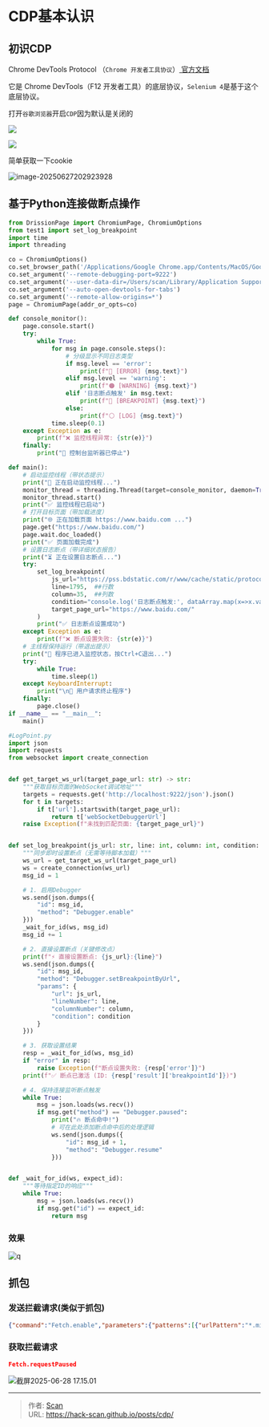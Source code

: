 # CDP基本认识


<!--more-->

## 初识CDP

Chrome DevTools Protocol （`Chrome 开发者工具协议`）[ 官方文档](https://chromedevtools.github.io/devtools-protocol/)

它是 Chrome DevTools（F12 开发者工具）的底层协议，`Selenium 4`是基于这个底层协议。

打开`谷歌浏览器`开启`CDP`因为默认是关闭的

![](https://fastly.jsdelivr.net/gh/hack-scan/Blog-pic/posts/202506272025887.png)

![](https://fastly.jsdelivr.net/gh/hack-scan/Blog-pic/posts/202506272025249.png)

简单获取一下cookie

![image-20250627202923928](https://fastly.jsdelivr.net/gh/hack-scan/Blog-pic/posts/202506272029956.png)

## 基于Python连接做断点操作

```python
from DrissionPage import ChromiumPage, ChromiumOptions
from test1 import set_log_breakpoint
import time
import threading

co = ChromiumOptions()
co.set_browser_path('/Applications/Google Chrome.app/Contents/MacOS/Google Chrome')
co.set_argument('--remote-debugging-port=9222')
co.set_argument('--user-data-dir=/Users/scan/Library/Application Support/Google/Chrome/Default')
co.set_argument('--auto-open-devtools-for-tabs')
co.set_argument('--remote-allow-origins=*')
page = ChromiumPage(addr_or_opts=co)

def console_monitor():
    page.console.start()
    try:
        while True:
            for msg in page.console.steps():
                # 分级显示不同日志类型
                if msg.level == 'error':
                    print(f"🔴 [ERROR] {msg.text}")
                elif msg.level == 'warning':
                    print(f"🟠 [WARNING] {msg.text}")
                elif '日志断点触发' in msg.text:
                    print(f"🔵 [BREAKPOINT] {msg.text}")
                else:
                    print(f"⚪ [LOG] {msg.text}")
            time.sleep(0.1)
    except Exception as e:
        print(f"❌ 监控线程异常: {str(e)}")
    finally:
        print("🛑 控制台监听器已停止")

def main():
    # 启动监控线程（带状态提示）
    print("🧵 正在启动监控线程...")
    monitor_thread = threading.Thread(target=console_monitor, daemon=True)
    monitor_thread.start()
    print("✅ 监控线程已启动")
    # 打开目标页面（带加载进度）
    print("🌐 正在加载页面 https://www.baidu.com ...")
    page.get("https://www.baidu.com/")
    page.wait.doc_loaded()
    print("✅ 页面加载完成")
    # 设置日志断点（带详细状态报告）
    print("⏳ 正在设置日志断点...")
    try:
        set_log_breakpoint(
            js_url="https://pss.bdstatic.com/r/www/cache/static/protocol/https/amd_modules/@baidu/search-sug_ce0f74a.js",
            line=1795,  ##行数
            column=35,  ##列数
            condition="console.log('日志断点触发:', dataArray.map(x=>x.value)) || false",
            target_page_url="https://www.baidu.com/"
        )
        print("✅ 日志断点设置成功")
    except Exception as e:
        print(f"❌ 断点设置失败: {str(e)}")
    # 主线程保持运行（带退出提示）
    print("🚀 程序已进入监控状态，按Ctrl+C退出...")
    try:
        while True:
            time.sleep(1)
    except KeyboardInterrupt:
        print("\n🛑 用户请求终止程序")
    finally:
        page.close()
if __name__ == "__main__":
    main()
```

```python
#LogPoint.py
import json
import requests
from websocket import create_connection


def get_target_ws_url(target_page_url: str) -> str:
    """获取目标页面的WebSocket调试地址"""
    targets = requests.get('http://localhost:9222/json').json()
    for t in targets:
        if t['url'].startswith(target_page_url):
            return t['webSocketDebuggerUrl']
    raise Exception(f"未找到匹配页面: {target_page_url}")


def set_log_breakpoint(js_url: str, line: int, column: int, condition: str, target_page_url: str):
    """同步即时设置断点（无需等待脚本加载）"""
    ws_url = get_target_ws_url(target_page_url)
    ws = create_connection(ws_url)
    msg_id = 1

    # 1. 启用Debugger
    ws.send(json.dumps({
        "id": msg_id,
        "method": "Debugger.enable"
    }))
    _wait_for_id(ws, msg_id)
    msg_id += 1

    # 2. 直接设置断点（关键修改点）
    print(f"⚡ 直接设置断点: {js_url}:{line}")
    ws.send(json.dumps({
        "id": msg_id,
        "method": "Debugger.setBreakpointByUrl",
        "params": {
            "url": js_url,
            "lineNumber": line,
            "columnNumber": column,
            "condition": condition
        }
    }))

    # 3. 获取设置结果
    resp = _wait_for_id(ws, msg_id)
    if "error" in resp:
        raise Exception(f"断点设置失败: {resp['error']}")
    print(f"✅ 断点已激活 (ID: {resp['result']['breakpointId']})")

    # 4. 保持连接监听断点触发
    while True:
        msg = json.loads(ws.recv())
        if msg.get("method") == "Debugger.paused":
            print("🔥 断点命中!")
            # 可在此处添加断点命中后的处理逻辑
            ws.send(json.dumps({
                "id": msg_id + 1,
                "method": "Debugger.resume"
            }))


def _wait_for_id(ws, expect_id):
    """等待指定ID的响应"""
    while True:
        msg = json.loads(ws.recv())
        if msg.get("id") == expect_id:
            return msg
```

### 效果

![q](https://fastly.jsdelivr.net/gh/hack-scan/Blog-pic/posts/202506272038958.gif)

## 抓包

### 发送拦截请求(类似于抓包)

```json
{"command":"Fetch.enable","parameters":{"patterns":[{"urlPattern":"*.mi.com/*","resourceType":"XHR","requestStage":"Request"}],"handleAuthRequests":false}}
```

### 获取拦截请求

```json
Fetch.requestPaused
```

![截屏2025-06-28 17.15.01](https://fastly.jsdelivr.net/gh/hack-scan/Blog-pic/posts/202506281717152.png)



---

> 作者: [Scan](https://www.scan.work/)  
> URL: https://hack-scan.github.io/posts/cdp/  

